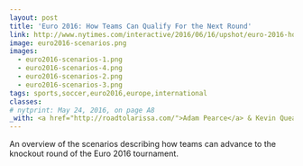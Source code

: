 ```yaml
---
layout: post
title: 'Euro 2016: How Teams Can Qualify For the Next Round'
link: http://www.nytimes.com/interactive/2016/06/16/upshot/euro-2016-how-teams-can-advance-to-the-next-round.html
image: euro2016-scenarios.png
images:
  - euro2016-scenarios-1.png
  - euro2016-scenarios-4.png
  - euro2016-scenarios-2.png
  - euro2016-scenarios-3.png
tags: sports,soccer,euro2016,europe,international
classes:
# nytprint: May 24, 2016, on page A8
_with: <a href="http://roadtolarissa.com/">Adam Pearce</a> & Kevin Quealy
---
```


An overview of the scenarios describing how teams can advance to the knockout round of the Euro 2016 tournament.
